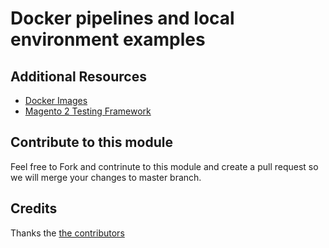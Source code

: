 # Docker pipelines and local environment examples

## Additional Resources
- [Docker Images](https://github.com/sashas777/magento-docker)
- [Magento 2 Testing Framework](https://github.com/sashas777/magento2-testing-framework)

## Contribute to this module
 Feel free to Fork and contrinute to this module and create a pull request so we will merge your changes to master branch.

## Credits
Thanks the [the contributors](https://github.com/sashas777/magento-docker-pipelines/graphs/contributors)
